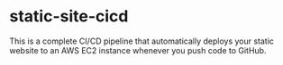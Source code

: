 # static-site-cicd
 This is a complete CI/CD pipeline that automatically deploys your static website to an AWS EC2 instance whenever you push code to GitHub. 

